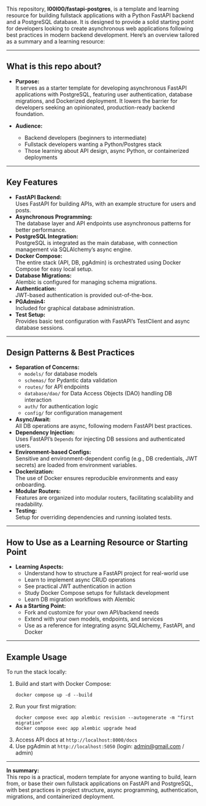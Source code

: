 This repository, **l00l00/fastapi-postgres**, is a template and learning resource for building fullstack applications with a Python FastAPI backend and a PostgreSQL database. It is designed to provide a solid starting point for developers looking to create asynchronous web applications following best practices in modern backend development. Here’s an overview tailored as a summary and a learning resource:

---

## What is this repo about?

- **Purpose:**  
  It serves as a starter template for developing asynchronous FastAPI applications with PostgreSQL, featuring user authentication, database migrations, and Dockerized deployment. It lowers the barrier for developers seeking an opinionated, production-ready backend foundation.

- **Audience:**  
  - Backend developers (beginners to intermediate)
  - Fullstack developers wanting a Python/Postgres stack
  - Those learning about API design, async Python, or containerized deployments

---

## Key Features

- **FastAPI Backend:**  
  Uses FastAPI for building APIs, with an example structure for users and posts.
- **Asynchronous Programming:**  
  The database layer and API endpoints use asynchronous patterns for better performance.
- **PostgreSQL Integration:**  
  PostgreSQL is integrated as the main database, with connection management via SQLAlchemy’s async engine.
- **Docker Compose:**  
  The entire stack (API, DB, pgAdmin) is orchestrated using Docker Compose for easy local setup.
- **Database Migrations:**  
  Alembic is configured for managing schema migrations.
- **Authentication:**  
  JWT-based authentication is provided out-of-the-box.
- **PGAdmin4:**  
  Included for graphical database administration.
- **Test Setup:**  
  Provides basic test configuration with FastAPI’s TestClient and async database sessions.

---

## Design Patterns & Best Practices

- **Separation of Concerns:**  
  - `models/` for database models  
  - `schemas/` for Pydantic data validation  
  - `routes/` for API endpoints  
  - `database/dao/` for Data Access Objects (DAO) handling DB interaction  
  - `auth/` for authentication logic  
  - `config/` for configuration management
- **Async/Await:**  
  All DB operations are async, following modern FastAPI best practices.
- **Dependency Injection:**  
  Uses FastAPI’s `Depends` for injecting DB sessions and authenticated users.
- **Environment-based Configs:**  
  Sensitive and environment-dependent config (e.g., DB credentials, JWT secrets) are loaded from environment variables.
- **Dockerization:**  
  The use of Docker ensures reproducible environments and easy onboarding.
- **Modular Routers:**  
  Features are organized into modular routers, facilitating scalability and readability.
- **Testing:**  
  Setup for overriding dependencies and running isolated tests.

---

## How to Use as a Learning Resource or Starting Point

- **Learning Aspects:**  
  - Understand how to structure a FastAPI project for real-world use
  - Learn to implement async CRUD operations
  - See practical JWT authentication in action
  - Study Docker Compose setups for fullstack development
  - Learn DB migration workflows with Alembic
- **As a Starting Point:**  
  - Fork and customize for your own API/backend needs
  - Extend with your own models, endpoints, and services
  - Use as a reference for integrating async SQLAlchemy, FastAPI, and Docker

---

## Example Usage

To run the stack locally:

1. Build and start with Docker Compose:
   ```
   docker compose up -d --build
   ```
2. Run your first migration:
   ```
   docker compose exec app alembic revision --autogenerate -m "first migration"
   docker compose exec app alembic upgrade head
   ```
3. Access API docs at `http://localhost:8000/docs`
4. Use pgAdmin at `http://localhost:5050` (login: admin@gmail.com / admin)

---

**In summary:**  
This repo is a practical, modern template for anyone wanting to build, learn from, or base their own fullstack applications on FastAPI and PostgreSQL, with best practices in project structure, async programming, authentication, migrations, and containerized deployment.
